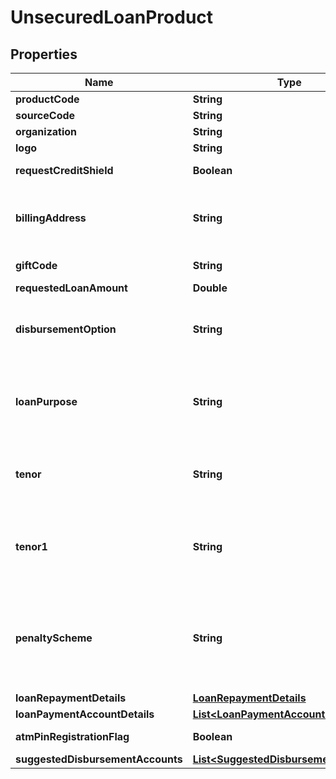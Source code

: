 # UnsecuredLoanProduct

## Properties
Name | Type | Description | Notes
------------ | ------------- | ------------- | -------------
**productCode** | **String** | A unique code that identifies the product | 
**sourceCode** | **String** | A source code to identify the product | 
**organization** | **String** | Card issuing Organisation code | 
**logo** | **String** | Product logo to identify the product | 
**requestCreditShield** | **Boolean** | Insurance enrolment for outstanding balance on the card. Valid values: true and false |  [optional]
**billingAddress** | **String** | Billing address of applicant. This is a reference data field. Please use /v1/utilities/referenceData/{addressType} resource to get valid value of this field with description. |  [optional]
**giftCode** | **String** | A  unique code that identifies the gift offered along with the product |  [optional]
**requestedLoanAmount** | **Double** | Requested loan amount |  [optional]
**disbursementOption** | **String** | Provide the list of the options available to receive the disbursement of loan amount. Please use /v1/utilities/referenceData/{disbursementOption} resource to get valid value of this field with description. |  [optional]
**loanPurpose** | **String** | This field is to indicate the purpose of loan. This is a reference data field.This is a reference data field. Please use /v1/utilities/referenceData/{loanPurpose} resource to get valid value of this field with description. |  [optional]
**tenor** | **String** | Tenure of loan. This is a reference data field. Please use /v1/utilities/referenceData/{tenor} resource to get valid value of this field with description. You can use tenor field name as the referenceCode parameter to retrieve the values. |  [optional]
**tenor1** | **String** | This refers to the number of months of the 1st tenor. For Tiered-rate UPL , customer enjoys/ endure lower/ higher rate in the first few months.This is a reference data field. Please use /v1/utilities/referenceData/{tenor} resource to get valid value of this field with description.  |  [optional]
**penaltyScheme** | **String** | This field is used to determine the penalty that will be applied to customer who do early principal repayment/loan closure.It is to be selected by the customer. This is a reference data field. Please use /v1/utilities/referenceData/{penaltyScheme} resource to get valid value of this field with description. |  [optional]
**loanRepaymentDetails** | [**LoanRepaymentDetails**](LoanRepaymentDetails.md) |  |  [optional]
**loanPaymentAccountDetails** | [**List&lt;LoanPaymentAccountDetails&gt;**](LoanPaymentAccountDetails.md) |  |  [optional]
**atmPinRegistrationFlag** | **Boolean** | Flag to indicate if ATM PIN for the card is registered already by customer. |  [optional]
**suggestedDisbursementAccounts** | [**List&lt;SuggestedDisbursementAccount&gt;**](SuggestedDisbursementAccount.md) |  |  [optional]
